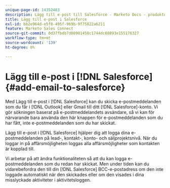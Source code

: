 ```yaml
---
unique-page-id: 14352483
description: Lägg till e-post till Salesforce - Marketo Docs - produktdokumentation
title: Lägg till e-post i Salesforce
exl-id: bb2e964d-e5f8-495f-969b-9f75822a6211
feature: Marketo Sales Connect
source-git-commit: 0d37fbdb7d08901458c1744dc68893e155176327
workflow-type: tm+mt
source-wordcount: '139'
ht-degree: 0%

---
```


# Lägg till e-post i [!DNL Salesforce] {#add-email-to-salesforce}

Med Lägg till e-post i [!DNL Salesforce] kan du skicka e-postmeddelanden som du får i [!DNL Outlook] eller Gmail till ditt [!DNL Salesforce]-konto. Vi gör sökningen baserat på e-postmeddelandets avsändare, så vi kan för närvarande bara använda den här knappen för e-postmeddelanden som du har fått, inte e-postmeddelanden som du har skickat.

Lägg till e-post i [!DNL Salesforce] hjälper dig att logga dina e-postmeddelanden på lead-, kontakt-, konto- och säljprojektsnivå. När du loggar in på affärsmöjligheten loggas alla affärsmöjligheter som kontakten är kopplad till.

Vi arbetar på att ändra funktionaliteten så att du kan logga e-postmeddelanden som du redan har skickat. Men under tiden kan du vidarebefordra den till din [!DNL Salesforce] BCC-e-postadress om den inte loggade automatiskt när den skickades eller om den visades i dina misslyckade aktiviteter i aktivitetsloggen.
